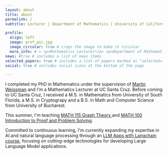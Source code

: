 ```yaml
---
layout: about
title: about
permalink: /
subtitle: Lecturer | Department of Mathematics | University of California Santa Cruz, CA 95064

profile:
  align: left
  image: prof_pic.jpg
  image_circular: true # crops the image to make it circular
  more_info: # > <p>Mathematics Lecturer</p> <p>Department of Mathematics</p><p>University of California</p> <p>Santa Cruz, CA 95064</p>
news: #true # includes a list of news items
selected_papers: true # includes a list of papers marked as "selected={true}"
social: true # includes social icons at the bottom of the page

---
```


<p> I completed my PhD in Mathematics under the supervision of <a href="http://martyweissman.com/">Martin Weissman</a> and I'm a Mathematics Lecturer at UC Santa Cruz. Before coming to UC Santa Cruz, I received a M.S. in Mathematics from University of South Florida, a M.S. in Cryptograpy and a B.S. in Math and Computer Science from University of Bucharest. 
</p>

<p>
This summer, I'm teaching 
<a href="https://pisa.ucsc.edu/class_search/index.php?action=detail&class_data=YToyOntzOjU6IjpTVFJNIjtzOjQ6IjIyNDQiO3M6MTA6IjpDTEFTU19OQlIiO3M6NToiNzAxMjUiO30%253D"> MATH 115 Graph Theory </a>
and 
<a href="https://pisa.ucsc.edu/class_search/index.php?action=detail&class_data=YToyOntzOjU6IjpTVFJNIjtzOjQ6IjIyNDQiO3M6MTA6IjpDTEFTU19OQlIiO3M6NToiNzAxMzAiO30%253D"> MATH 100 Introduction to Proof and Problem Solving</a>.
 </p>

 <p> Committed to continuous learning, I'm currently expanding my expertise in AI and natural language processing through an <a href="https://uplimit.com/course/llm-apps-with-langchain">LLM Apps with Langchain course</a>, focusing on cutting-edge technologies for developing Large Language Model applications.
 </p>
